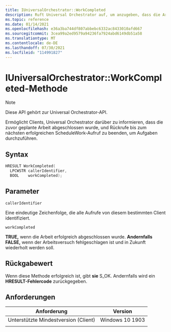 ```yaml
---
title: IUniversalOrchestrator::WorkCompleted
description: Ruft Universal Orchestrator auf, um anzugeben, dass die Arbeit abgeschlossen ist.
ms.topic: reference
ms.date: 01/14/2021
ms.openlocfilehash: e36a3ba744df807abbebc6332ac8433010afd667
ms.sourcegitcommit: 3cea99a2ed9579a94236fa7924abd6149db51a58
ms.translationtype: MT
ms.contentlocale: de-DE
ms.lasthandoff: 07/30/2021
ms.locfileid: "114991827"
---
```

# <a name="iuniversalorchestratorworkcompleted-method"></a>IUniversalOrchestrator::WorkCompleted-Methode

> [!NOTE] 
> Diese API gehört zur Universal Orchestrator-API.

Ermöglicht Clients, Universal Orchestrator darüber zu informieren, dass die zuvor geplante Arbeit abgeschlossen wurde, und Rückrufe bis zum nächsten erfolgreichen ScheduleWork-Aufruf zu beenden, um Aufgaben durchzuführen.

## <a name="syntax"></a>Syntax

```C++
HRESULT WorkCompleted(
  LPCWSTR callerIdentifier,
  BOOL    workCompleted);
```

## <a name="parameters"></a>Parameter

`callerIdentifier`

Eine eindeutige Zeichenfolge, die alle Aufrufe von diesem bestimmten Client identifiziert.

`workCompleted`

**TRUE,** wenn die Arbeit erfolgreich abgeschlossen wurde. **Andernfalls FALSE,** wenn der Arbeitsversuch fehlgeschlagen ist und in Zukunft wiederholt werden soll. 

## <a name="return-value"></a>Rückgabewert
Wenn diese Methode erfolgreich ist, gibt **sie** S_OK.  Andernfalls wird ein **HRESULT-Fehlercode** zurückgegeben.

## <a name="requirements"></a>Anforderungen

| Anforderung | Version |
|---|---|
| Unterstützte Mindestversion (Client) | Windows 10 1903 |
|   |   |



 

 



